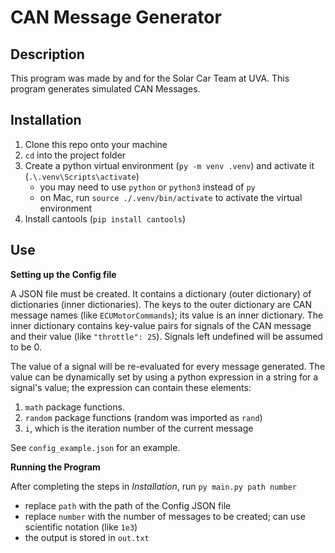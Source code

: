 # CAN Message Generator

## Description
This program was made by and for the Solar Car Team at UVA. This program generates simulated CAN Messages. 

## Installation 

1. Clone this repo onto your machine
2. `cd` into the project folder
3. Create a python virtual environment (`py -m venv .venv`) and activate it (`.\.venv\Scripts\activate`)
    - you may need to use `python` or `python3` instead of `py`
    - on Mac, run `source ./.venv/bin/activate` to activate the virtual environment
4. Install cantools (`pip install cantools`)

## Use

**Setting up the Config file**

A JSON file must be created. It contains a dictionary (outer dictionary) of dictionaries (inner dictionaries). The keys to the outer dictionary are CAN message names (like `ECUMotorCommands`); its value is an inner dictionary. The inner dictionary contains key-value pairs for signals of the CAN message and their value (like `"throttle": 25`). Signals left undefined will be assumed to be 0.

The value of a signal will be re-evaluated for every message generated. The value can be dynamically set by using a python expression in a string for a signal's value; the expression can contain these elements:
1. `math` package functions.
2. `random` package functions (random was imported as `rand`)
3. `i`, which is the iteration number of the current message

See `config_example.json` for an example. 



**Running the Program**

After completing the steps in *Installation*, run `py main.py path number`
- replace `path` with the path of the Config JSON file
- replace `number` with the number of messages to be created; can use scientific notation (like `1e3`)
- the output is stored in `out.txt`
